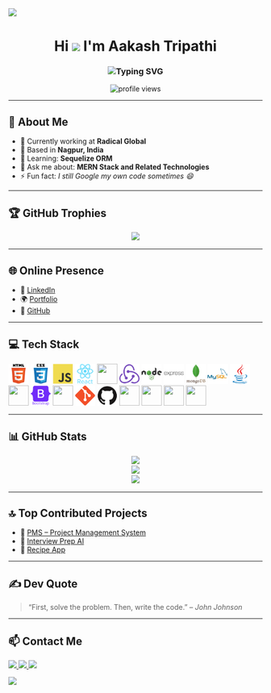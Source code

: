 <!-- ▬▬▬▬▬▬▬▬ WAVY HEADER ▬▬▬▬▬▬▬▬ -->
<img src="https://capsule-render.vercel.app/api?type=waving&height=220&color=00DBDE,FC00FF&text=Aakash%20Tripathi&fontAlign=40&fontAlignY=35&fontColor=ffffff&fontSize=42&desc=Full%20Stack%20Developer%20from%20India&descAlign=40&descAlignY=55" />

<h1 align="center">
  Hi <img src="https://media.giphy.com/media/hvRJCLFzcasrR4ia7z/giphy.gif" width="30px"/> I'm Aakash Tripathi
</h1>
<h3 align="center">
  <img src="https://readme-typing-svg.demolab.com?font=Fira+Code&weight=500&size=24&pause=1000&center=true&vCenter=true&width=1000&lines=💫+Full+Stack+Developer+%7C+React+%7C+Node+%7C+MySQL;🚀+Building+Web+and+Mobile+Apps+with+Love!" alt="Typing SVG" />
</h3>


<p align="center">
  <img src="https://komarev.com/ghpvc/?username=aakashtripathi2002&label=Profile%20Views&color=FC00FF&style=flat-square" alt="profile views" />
</p>

---

## 💼 About Me

- 🔭 Currently working at **Radical Global**  
- 📍 Based in **Nagpur, India**  
- 🌱 Learning: **Sequelize ORM**  
- 💬 Ask me about: **MERN Stack and Related Technologies**  
- ⚡ Fun fact: *I still Google my own code sometimes 😄*

---

## 🏆 GitHub Trophies

<p align="center">
  <img src="https://github-profile-trophy.vercel.app/?username=aakashtripathi2002&theme=radical&margin-w=10&column=7" />
</p>

---

## 🌐 Online Presence

- 💼 [LinkedIn](https://www.linkedin.com/in/aakash235)  
- 🌍 [Portfolio](https://aakashtripathi.me)  
- 📂 [GitHub](https://github.com/Aakashtripathi2002)

---

## 💻 Tech Stack

<p align="left">
  <img src="https://raw.githubusercontent.com/devicons/devicon/master/icons/html5/html5-original-wordmark.svg" width="40" height="40"/>
  <img src="https://raw.githubusercontent.com/devicons/devicon/master/icons/css3/css3-original-wordmark.svg" width="40" height="40"/>
  <img src="https://raw.githubusercontent.com/devicons/devicon/master/icons/javascript/javascript-original.svg" width="40" height="40"/>
  <img src="https://raw.githubusercontent.com/devicons/devicon/master/icons/react/react-original-wordmark.svg" width="40" height="40"/>
  <img src="https://reactnative.dev/img/header_logo.svg" width="40" height="40"/>
  <img src="https://raw.githubusercontent.com/devicons/devicon/master/icons/redux/redux-original.svg" width="40" height="40"/>
  <img src="https://raw.githubusercontent.com/devicons/devicon/master/icons/nodejs/nodejs-original-wordmark.svg" width="40" height="40"/>
  <img src="https://raw.githubusercontent.com/devicons/devicon/master/icons/express/express-original-wordmark.svg" width="40" height="40"/>
  <img src="https://raw.githubusercontent.com/devicons/devicon/master/icons/mongodb/mongodb-original-wordmark.svg" width="40" height="40"/>
  <img src="https://raw.githubusercontent.com/devicons/devicon/master/icons/mysql/mysql-original-wordmark.svg" width="40" height="40"/>
  <img src="https://raw.githubusercontent.com/devicons/devicon/master/icons/java/java-original.svg" width="40" height="40"/>
  <img src="https://www.vectorlogo.zone/logos/tailwindcss/tailwindcss-icon.svg" width="40" height="40"/>
  <img src="https://raw.githubusercontent.com/devicons/devicon/master/icons/bootstrap/bootstrap-plain-wordmark.svg" width="40" height="40"/>
  <img src="https://jwt.io/img/pic_logo.svg" width="40" height="40"/>
  <img src="https://raw.githubusercontent.com/devicons/devicon/master/icons/git/git-original.svg" width="40" height="40"/>
  <img src="https://raw.githubusercontent.com/devicons/devicon/master/icons/github/github-original.svg" width="40" height="40"/>
  <img src="https://seeklogo.com/images/P/postman-logo-0087CA0D15-seeklogo.com.png" width="40" height="40"/>
  <img src="https://upload.wikimedia.org/wikipedia/commons/7/7e/DigitalOcean_logo.svg" width="40" height="40"/>
  <img src="https://www.vectorlogo.zone/logos/render/render-icon.svg" width="40" height="40"/>
  <img src="https://www.vectorlogo.zone/logos/vercel/vercel-icon.svg" width="40" height="40"/>
</p>

---

## 📊 GitHub Stats

<p align="center">
  <img src="https://github-readme-stats.vercel.app/api?username=aakashtripathi2002&show_icons=true&theme=radical&border_radius=10" />
  <br/>
  <img src="https://github-readme-stats.vercel.app/api/top-langs/?username=aakashtripathi2002&layout=compact&theme=radical" />
  <br/>
  <img src="https://github-readme-streak-stats.herokuapp.com?user=aakashtripathi2002&theme=radical&hide_border=false" />
</p>

---

## 🔝 Top Contributed Projects

- 🚀 [PMS – Project Management System](https://aakashtripathi.me/projects)  
- 🤖 [Interview Prep AI](https://aakashtripathi.me/projects)  
- 🍲 [Recipe App](https://aakashtripathi.me/projects)

---

## ✍️ Dev Quote

> “First, solve the problem. Then, write the code.” – *John Johnson*

---

## 📫 Contact Me

<p>
  <a href="mailto:aakashtripathi291@gmail.com">
    <img src="https://img.shields.io/badge/Gmail-FF6AC1?style=for-the-badge&logo=gmail&logoColor=white"/>
  </a>
  <a href="https://www.linkedin.com/in/aakash235">
    <img src="https://img.shields.io/badge/LinkedIn-6A5ACD?style=for-the-badge&logo=linkedin&logoColor=white"/>
  </a>
  <a href="https://aakashtripathi.me">
    <img src="https://img.shields.io/badge/Portfolio-0F0F0F?style=for-the-badge&logo=vercel&logoColor=FF6AC1"/>
  </a>
</p>

<!-- ▬▬▬▬▬▬▬▬ WAVY FOOTER ▬▬▬▬▬▬▬▬ -->
<img src="https://capsule-render.vercel.app/api?section=footer&type=waving&height=140&color=00DBDE,FC00FF"/>
